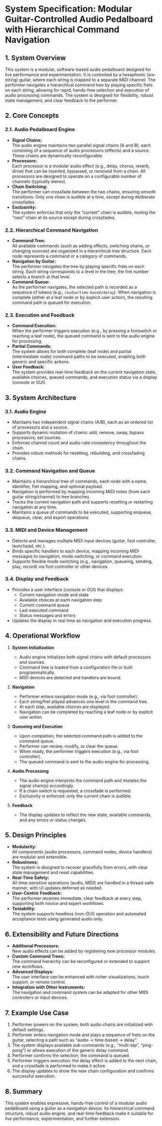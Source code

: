 
# System Specification: Modular Guitar-Controlled Audio Pedalboard with Hierarchical Command Navigation

## 1. System Overview

This system is a modular, software-based audio pedalboard designed for live performance and experimentation. It is controlled by a hexaphonic (six-string) guitar, where each string is mapped to a separate MIDI channel. The performer navigates a hierarchical command tree by playing specific frets on each string, allowing for rapid, hands-free selection and execution of audio processing commands. The system is designed for flexibility, robust state management, and clear feedback to the performer.

## 2. Core Concepts

### 2.1. Audio Pedalboard Engine

- **Signal Chains:**  
  The audio engine maintains two parallel signal chains (A and B), each consisting of a sequence of audio processors (effects) and a source. These chains are dynamically reconfigurable.
- **Processors:**  
  Each processor is a modular audio effect (e.g., delay, chorus, reverb, drive) that can be inserted, bypassed, or removed from a chain. All processors are designed to operate on a configurable number of channels (typically stereo).
- **Chain Switching:**  
  The performer can crossfade between the two chains, ensuring smooth transitions. Only one chain is audible at a time, except during deliberate crossfades.
- **Exclusivity:**  
  The system enforces that only the “current” chain is audible, muting the “next” chain at its source except during crossfades.

### 2.2. Hierarchical Command Navigation

- **Command Tree:**  
  All available commands (such as adding effects, switching chains, or changing sources) are organized in a hierarchical tree structure. Each node represents a command or a category of commands.
- **Navigation by Guitar:**  
  The performer navigates the tree by playing specific frets on each string. Each string corresponds to a level in the tree; the fret number selects a branch at that level.
- **Command Queue:**  
  As the performer navigates, the selected path is recorded as a sequence of tokens (e.g., `/audio/time-based/delay`). When navigation is complete (either at a leaf node or by explicit user action), the resulting command path is queued for execution.

### 2.3. Execution and Feedback

- **Command Execution:**  
  When the performer triggers execution (e.g., by pressing a footswitch or reaching a leaf node), the queued command is sent to the audio engine for processing.
- **Partial Commands:**  
  The system allows for both complete (leaf node) and partial (intermediate node) command paths to be executed, enabling both generic and specific actions.
- **User Feedback:**  
  The system provides real-time feedback on the current navigation state, available choices, queued commands, and execution status via a display (console or GUI).

## 3. System Architecture

### 3.1. Audio Engine

- Maintains two independent signal chains (A/B), each as an ordered list of processors and a source.
- Supports dynamic mutation of chains: add, remove, swap, bypass processors; set sources.
- Enforces channel count and audio-rate consistency throughout the chain.
- Provides robust methods for resetting, rebuilding, and crossfading chains.

### 3.2. Command Navigation and Queue

- Maintains a hierarchical tree of commands, each node with a name, identifier, fret mapping, and optional payload.
- Navigation is performed by mapping incoming MIDI notes (from each guitar string/channel) to tree branches.
- Tracks the current navigation path and supports resetting or restarting navigation at any time.
- Maintains a queue of commands to be executed, supporting enqueue, dequeue, clear, and export operations.

### 3.3. MIDI and Device Management

- Detects and manages multiple MIDI input devices (guitar, foot controller, launchpad, etc.).
- Binds specific handlers to each device, mapping incoming MIDI messages to navigation, mode switching, or command execution.
- Supports flexible mode switching (e.g., navigation, queueing, sending, play, record) via foot controller or other devices.

### 3.4. Display and Feedback

- Provides a user interface (console or GUI) that displays:
  - Current navigation mode and state
  - Available choices at each navigation step
  - Current command queue
  - Last executed command
  - Status messages and errors
- Updates the display in real time as navigation and execution progress.

## 4. Operational Workflow

1. **System Initialization**
   - Audio engine initializes both signal chains with default processors and sources.
   - Command tree is loaded from a configuration file or built programmatically.
   - MIDI devices are detected and handlers are bound.

2. **Navigation**
   - Performer enters navigation mode (e.g., via foot controller).
   - Each string/fret played advances one level in the command tree.
   - At each step, available choices are displayed.
   - Navigation can be completed by reaching a leaf node or by explicit user action.

3. **Queueing and Execution**
   - Upon completion, the selected command path is added to the command queue.
   - Performer can review, modify, or clear the queue.
   - When ready, the performer triggers execution (e.g., via foot controller).
   - The queued command is sent to the audio engine for processing.

4. **Audio Processing**
   - The audio engine interprets the command path and mutates the signal chain(s) accordingly.
   - If a chain switch is requested, a crossfade is performed.
   - Exclusivity is enforced: only the current chain is audible.

5. **Feedback**
   - The display updates to reflect the new state, available commands, and any errors or status changes.

## 5. Design Principles

- **Modularity:**  
  All components (audio processors, command nodes, device handlers) are modular and extensible.
- **Robustness:**  
  The system is designed to recover gracefully from errors, with clear state management and reset capabilities.
- **Real-Time Safety:**  
  All time-sensitive operations (audio, MIDI) are handled in a thread-safe manner, with UI updates deferred as needed.
- **User-Centric Feedback:**  
  The performer receives immediate, clear feedback at every step, supporting both novice and expert workflows.
- **Testability:**  
  The system supports headless (non-GUI) operation and automated acceptance tests using generated audio only.

## 6. Extensibility and Future Directions

- **Additional Processors:**  
  New audio effects can be added by registering new processor modules.
- **Custom Command Trees:**  
  The command hierarchy can be reconfigured or extended to support new workflows.
- **Advanced Displays:**  
  The user interface can be enhanced with richer visualizations, touch support, or remote control.
- **Integration with Other Instruments:**  
  The navigation and command system can be adapted for other MIDI controllers or input devices.

## 7. Example Use Case

1. Performer powers on the system; both audio chains are initialized with default settings.
2. Performer enters navigation mode and plays a sequence of frets on the guitar, selecting a path such as “audio → time-based → delay”.
3. The system displays available sub-commands (e.g., “multi-tap”, “ping-pong”) or allows execution of the generic delay command.
4. Performer confirms the selection; the command is queued.
5. Performer triggers execution; the delay effect is added to the next chain, and a crossfade is performed to make it active.
6. The display updates to show the new chain configuration and confirms successful execution.

## 8. Summary

This system enables expressive, hands-free control of a modular audio pedalboard using a guitar as a navigation device. Its hierarchical command structure, robust audio engine, and real-time feedback make it suitable for live performance, experimentation, and further extension.
